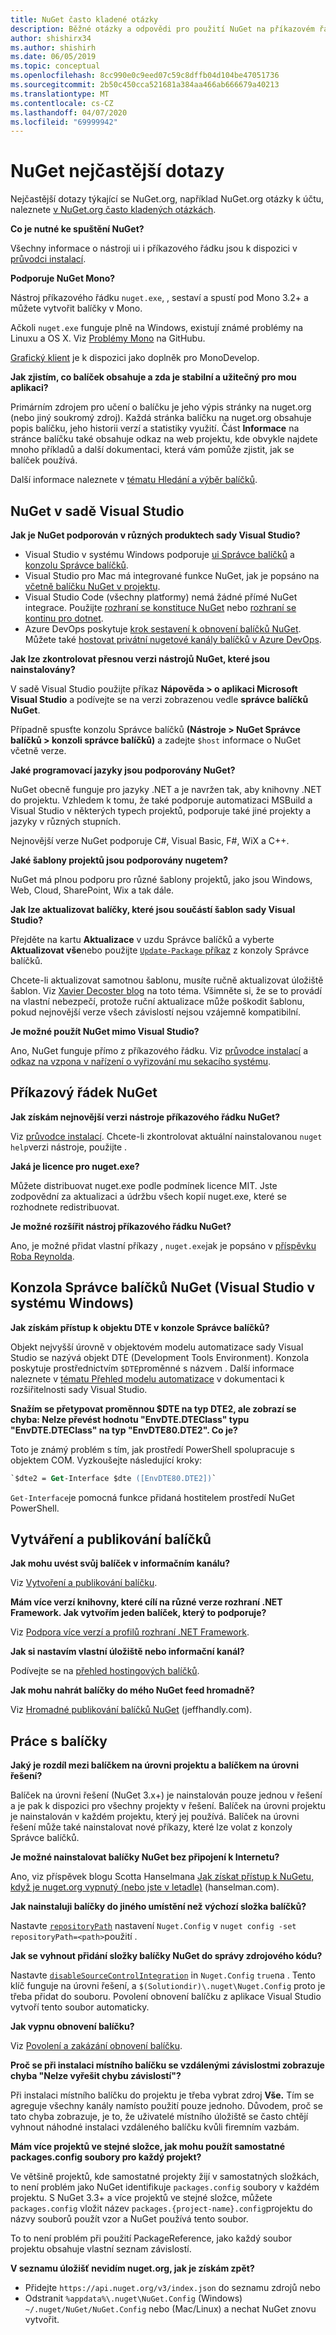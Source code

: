 ```yaml
---
title: NuGet často kladené otázky
description: Běžné otázky a odpovědi pro použití NuGet na příkazovém řádku a v sadě Visual Studio
author: shishirx34
ms.author: shishirh
ms.date: 06/05/2019
ms.topic: conceptual
ms.openlocfilehash: 8cc990e0c9eed07c59c8dffb04d104be47051736
ms.sourcegitcommit: 2b50c450cca521681a384aa466ab666679a40213
ms.translationtype: MT
ms.contentlocale: cs-CZ
ms.lasthandoff: 04/07/2020
ms.locfileid: "69999942"
---
```

# <a name="nuget-frequently-asked-questions"></a>NuGet nejčastější dotazy

Nejčastější dotazy týkající se NuGet.org, například NuGet.org otázky k účtu, naleznete [v NuGet.org často kladených otázkách](../nuget-org/nuget-org-faq.md).

**Co je nutné ke spuštění NuGet?**

Všechny informace o nástroji ui i příkazového řádku jsou k dispozici v [průvodci instalací](../install-nuget-client-tools.md).

**Podporuje NuGet Mono?**

Nástroj příkazového řádku `nuget.exe`, , sestaví a spustí pod Mono 3.2+ a můžete vytvořit balíčky v Mono.

Ačkoli `nuget.exe` funguje plně na Windows, existují známé problémy na Linuxu a OS X. Viz [Problémy Mono](https://github.com/NuGet/Home/issues?utf8=%E2%9C%93&q=is%3Aissue+is%3Aopen+mono) na GitHubu.

[Grafický klient](https://github.com/mrward/monodevelop-nuget-addin) je k dispozici jako doplněk pro MonoDevelop.

**Jak zjistím, co balíček obsahuje a zda je stabilní a užitečný pro mou aplikaci?**

Primárním zdrojem pro učení o balíčku je jeho výpis stránky na nuget.org (nebo jiný soukromý zdroj). Každá stránka balíčku na nuget.org obsahuje popis balíčku, jeho historii verzí a statistiky využití. Část **Informace** na stránce balíčku také obsahuje odkaz na web projektu, kde obvykle najdete mnoho příkladů a další dokumentaci, která vám pomůže zjistit, jak se balíček používá.

Další informace naleznete v [tématu Hledání a výběr balíčků](../consume-packages/finding-and-choosing-packages.md).

## <a name="nuget-in-visual-studio"></a>NuGet v sadě Visual Studio

**Jak je NuGet podporován v různých produktech sady Visual Studio?**

- Visual Studio v systému Windows podporuje [ui Správce balíčků](../consume-packages/install-use-packages-visual-studio.md) a [konzolu Správce balíčků](../consume-packages/install-use-packages-powershell.md).
- Visual Studio pro Mac má integrované funkce NuGet, jak je popsáno na [včetně balíčku NuGet v projektu](/visualstudio/mac/nuget-walkthrough).
- Visual Studio Code (všechny platformy) nemá žádné přímé NuGet integrace. Použijte [rozhraní se konstituce NuGet](../reference/nuget-exe-cli-reference.md) nebo [rozhraní se kontinu pro dotnet](../reference/dotnet-commands.md).
- Azure DevOps poskytuje [krok sestavení k obnovení balíčků NuGet](/vsts/build-release/tasks/package/nuget). Můžete také [hostovat privátní nugetové kanály balíčků v Azure DevOps](https://docs.microsoft.com/azure/devops/artifacts/nuget/publish).

**Jak lze zkontrolovat přesnou verzi nástrojů NuGet, které jsou nainstalovány?**

V sadě Visual Studio použijte příkaz **Nápověda > o aplikaci Microsoft Visual Studio** a podívejte se na verzi zobrazenou vedle **správce balíčků NuGet**.

Případně spusťte konzolu Správce balíčků **(Nástroje > NuGet Správce balíčků > konzoli správce balíčků)** a zadejte `$host` informace o NuGet včetně verze.

**Jaké programovací jazyky jsou podporovány NuGet?**

NuGet obecně funguje pro jazyky .NET a je navržen tak, aby knihovny .NET do projektu. Vzhledem k tomu, že také podporuje automatizaci MSBuild a Visual Studio v některých typech projektů, podporuje také jiné projekty a jazyky v různých stupních.

Nejnovější verze NuGet podporuje C#, Visual Basic, F#, WiX a C++.

**Jaké šablony projektů jsou podporovány nugetem?**

NuGet má plnou podporu pro různé šablony projektů, jako jsou Windows, Web, Cloud, SharePoint, Wix a tak dále.

**Jak lze aktualizovat balíčky, které jsou součástí šablon sady Visual Studio?**

Přejděte na kartu **Aktualizace** v uzdu Správce balíčků a vyberte **Aktualizovat vše**nebo použijte [ `Update-Package` příkaz](../reference/ps-reference/ps-ref-update-package.md) z konzoly Správce balíčků.

Chcete-li aktualizovat samotnou šablonu, musíte ručně aktualizovat úložiště šablon. Viz [Xavier Decoster blog](http://www.xavierdecoster.com/update-project-template-to-latest-nuget-packages) na toto téma. Všimněte si, že se to provádí na vlastní nebezpečí, protože ruční aktualizace může poškodit šablonu, pokud nejnovější verze všech závislostí nejsou vzájemně kompatibilní.

**Je možné použít NuGet mimo Visual Studio?**

Ano, NuGet funguje přímo z příkazového řádku. Viz [průvodce instalací](../install-nuget-client-tools.md) a [odkaz na vzpona v nařízení o vyřizování mu sekacího systému](../reference/nuget-exe-cli-reference.md).

## <a name="nuget-command-line"></a>Příkazový řádek NuGet

**Jak získám nejnovější verzi nástroje příkazového řádku NuGet?**

Viz [průvodce instalací](../install-nuget-client-tools.md). Chcete-li zkontrolovat aktuální nainstalovanou `nuget help`verzi nástroje, použijte .

**Jaká je licence pro nuget.exe?**

Můžete distribuovat nuget.exe podle podmínek licence MIT. Jste zodpovědní za aktualizaci a údržbu všech kopií nuget.exe, které se rozhodnete redistribuovat.

**Je možné rozšířit nástroj příkazového řádku NuGet?**

Ano, je možné přidat vlastní příkazy , `nuget.exe`jak je popsáno v [příspěvku Roba Reynolda](http://geekswithblogs.net/robz/archive/2011/07/15/extend-nuget-command-line.aspx).

## <a name="nuget-package-manager-console-visual-studio-on-windows"></a>Konzola Správce balíčků NuGet (Visual Studio v systému Windows)

**Jak získám přístup k objektu DTE v konzole Správce balíčků?**

Objekt nejvyšší úrovně v objektovém modelu automatizace sady Visual Studio se nazývá objekt DTE (Development Tools Environment). Konzola poskytuje prostřednictvím `$DTE`proměnné s názvem . Další informace naleznete v [tématu Přehled modelu automatizace](/visualstudio/extensibility/internals/automation-model-overview) v dokumentaci k rozšiřitelnosti sady Visual Studio.

**Snažím se přetypovat proměnnou $DTE na typ DTE2, ale zobrazí se chyba: Nelze převést hodnotu "EnvDTE.DTEClass" typu "EnvDTE.DTEClass" na typ "EnvDTE80.DTE2". Co je?**

Toto je známý problém s tím, jak prostředí PowerShell spolupracuje s objektem COM. Vyzkoušejte následující kroky:

```ps
`$dte2 = Get-Interface $dte ([EnvDTE80.DTE2])`
```

`Get-Interface`je pomocná funkce přidaná hostitelem prostředí NuGet PowerShell.

## <a name="creating-and-publishing-packages"></a>Vytváření a publikování balíčků

**Jak mohu uvést svůj balíček v informačním kanálu?**

Viz [Vytvoření a publikování balíčku](../quickstart/create-and-publish-a-package.md).

**Mám více verzí knihovny, které cílí na různé verze rozhraní .NET Framework. Jak vytvořím jeden balíček, který to podporuje?**

Viz [Podpora více verzí a profilů rozhraní .NET Framework](../create-packages/supporting-multiple-target-frameworks.md).

**Jak si nastavím vlastní úložiště nebo informační kanál?**

Podívejte se na [přehled hostingových balíčků](../hosting-packages/overview.md).

**Jak mohu nahrát balíčky do mého NuGet feed hromadně?**

Viz [Hromadné publikování balíčků NuGet](http://jeffhandley.com/archive/2012/12/13/Bulk-Publishing-NuGet-Packages.aspx) (jeffhandly.com).

## <a name="working-with-packages"></a>Práce s balíčky

**Jaký je rozdíl mezi balíčkem na úrovni projektu a balíčkem na úrovni řešení?**

Balíček na úrovni řešení (NuGet 3.x+) je nainstalován pouze jednou v řešení a je pak k dispozici pro všechny projekty v řešení. Balíček na úrovni projektu je nainstalován v každém projektu, který jej používá. Balíček na úrovni řešení může také nainstalovat nové příkazy, které lze volat z konzoly Správce balíčků.

**Je možné nainstalovat balíčky NuGet bez připojení k Internetu?**

Ano, viz příspěvek blogu Scotta Hanselmana [Jak získat přístup k NuGetu, když je nuget.org vypnutý (nebo jste v letadle)](http://www.hanselman.com/blog/HowToAccessNuGetWhenNuGetorgIsDownOrYoureOnAPlane.aspx) (hanselman.com).

**Jak nainstaluji balíčky do jiného umístění než výchozí složka balíčků?**

Nastavte [`repositoryPath`](../reference/nuget-config-file.md#config-section) nastavení `Nuget.Config` v `nuget config -set repositoryPath=<path>`použití .

**Jak se vyhnout přidání složky balíčky NuGet do správy zdrojového kódu?**

Nastavte [`disableSourceControlIntegration`](../reference/nuget-config-file.md#solution-section) in `Nuget.Config` `true`na . Tento klíč funguje na úrovni řešení, a `$(Solutiondir)\.nuget\Nuget.Config` proto je třeba přidat do souboru. Povolení obnovení balíčku z aplikace Visual Studio vytvoří tento soubor automaticky.

**Jak vypnu obnovení balíčku?**

Viz [Povolení a zakázání obnovení balíčku](../consume-packages/package-restore.md#enable-and-disable-package-restore-in-visual-studio).

**Proč se při instalaci místního balíčku se vzdálenými závislostmi zobrazuje chyba "Nelze vyřešit chybu závislostí"?**

Při instalaci místního balíčku do projektu je třeba vybrat zdroj **Vše.** Tím se agreguje všechny kanály namísto použití pouze jednoho. Důvodem, proč se tato chyba zobrazuje, je to, že uživatelé místního úložiště se často chtějí vyhnout náhodné instalaci vzdáleného balíčku kvůli firemním vazbám.

**Mám více projektů ve stejné složce, jak mohu použít samostatné packages.config soubory pro každý projekt?**

Ve většině projektů, kde samostatné projekty žijí v samostatných složkách, to není problém jako NuGet identifikuje `packages.config` soubory v každém projektu. S NuGet 3.3+ a více projektů ve stejné složce, můžete `packages.config` vložit název `packages.{project-name}.config`projektu do názvy souborů použít vzor a NuGet používá tento soubor.

To to není problém při použití PackageReference, jako každý soubor projektu obsahuje vlastní seznam závislostí.

**V seznamu úložišť nevidím nuget.org, jak je získám zpět?**

- Přidejte `https://api.nuget.org/v3/index.json` do seznamu zdrojů nebo
- Odstranit `%appdata%\.nuget\NuGet.Config` (Windows) `~/.nuget/NuGet/NuGet.Config` nebo (Mac/Linux) a nechat NuGet znovu vytvořit.

